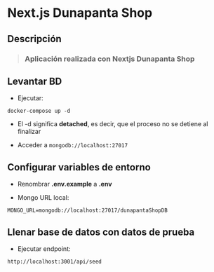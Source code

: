 # Next.js Dunapanta Shop

## Descripción

> ### Aplicación realizada con Nextjs Dunapanta Shop

## Levantar BD

- Ejecutar:

```
docker-compose up -d
```

- El -d significa **detached**, es decir, que el proceso no se detiene al finalizar

* Acceder a `mongodb://localhost:27017`

## Configurar variables de entorno

- Renombrar **.env.example** a **.env**
* Mongo URL local:
```
MONGO_URL=mongodb://localhost:27017/dunapantaShopDB
```

## Llenar base de datos con datos de prueba

- Ejecutar endpoint:

```
http://localhost:3001/api/seed
```
